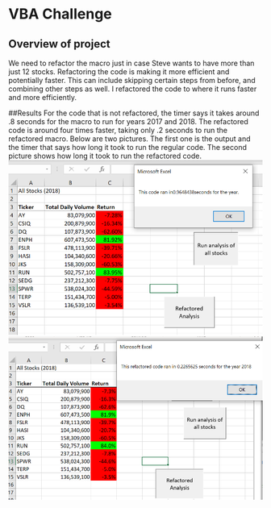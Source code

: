 # VBA Challenge

## Overview of project
We need to refactor the macro just in case Steve wants to have more than just 12 stocks. Refactoring the code is making it more efficient and potentially faster. This can include skipping certain steps from before, and combining other steps as well. I refactored the code to where it runs faster and more efficiently. 

##Results
For the code that is not refactored, the timer says it takes around .8 seconds for the macro to run for years 2017 and 2018. The refactored code is around four times faster, taking only .2 seconds to run the refactored macro. Below are two pictures. The first one is the output and the timer that says how long it took to run the regular code. The second picture shows how long it took to run the refactored code. 
![2018 no refactor vba chall](https://github.com/JoelS-Pebbles/stock-analysis/blob/master/2018%20no%20refactor%20vba%20chall.PNG)
![2018 refactor vba chall](https://github.com/JoelS-Pebbles/stock-analysis/blob/master/2018%20refactor%20vba%20chall.PNG)

